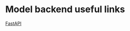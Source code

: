 # Model backend useful links

[FastAPI](https://medium.com/@mingc.me/deploying-pytorch-model-to-production-with-fastapi-in-cuda-supported-docker-c161cca68bb8)